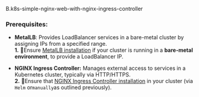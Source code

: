 B.k8s-simple-nginx-web-with-nginx-ingress-controller

### **Prerequisites:**

- **MetalLB**: Provides LoadBalancer services in a bare-metal cluster by assigning IPs from a specified range.\
**1.** 🧩Ensure [MetalLB installation](https://github.com/saifulislam88/kubernetes/blob/main/G.k8s-configure-metalLB-on-premises/Setup-MetalLB-for-Nginx-Ingress-Loadbalancer-IP.md) if your cluster is running in a **bare-metal environment**, to provide a LoadBalancer IP.

- **NGINX Ingress Controller:** Manages external access to services in a Kubernetes cluster, typically via HTTP/HTTPS.\
**2.** 🧩Ensure that [NGINX Ingress Controller installation](https://github.com/saifulislam88/kubernetes/blob/main/H.k8s-ingress-controller-resource-routing-lb-ssl-nginx-haproxy-traefik/A.k8s-Ingress-controller-installation.md#install-nginx-ingress-controller) in your cluster (via `Helm` or`manually`as outlined previously).











